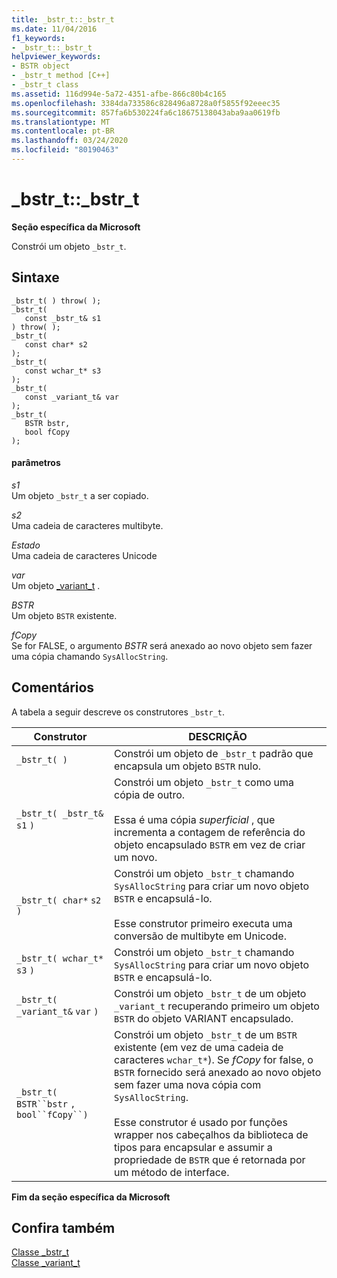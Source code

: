```yaml
---
title: _bstr_t::_bstr_t
ms.date: 11/04/2016
f1_keywords:
- _bstr_t::_bstr_t
helpviewer_keywords:
- BSTR object
- _bstr_t method [C++]
- _bstr_t class
ms.assetid: 116d994e-5a72-4351-afbe-866c80b4c165
ms.openlocfilehash: 3384da733586c828496a8728a0f5855f92eeec35
ms.sourcegitcommit: 857fa6b530224fa6c18675138043aba9aa0619fb
ms.translationtype: MT
ms.contentlocale: pt-BR
ms.lasthandoff: 03/24/2020
ms.locfileid: "80190463"
---
```

# <a name="_bstr_t_bstr_t"></a>_bstr_t::_bstr_t

**Seção específica da Microsoft**

Constrói um objeto `_bstr_t`.

## <a name="syntax"></a>Sintaxe

```
_bstr_t( ) throw( );
_bstr_t(
   const _bstr_t& s1
) throw( );
_bstr_t(
   const char* s2
);
_bstr_t(
   const wchar_t* s3
);
_bstr_t(
   const _variant_t& var
);
_bstr_t(
   BSTR bstr,
   bool fCopy
);
```

#### <a name="parameters"></a>parâmetros

*s1*<br/>
Um objeto `_bstr_t` a ser copiado.

*s2*<br/>
Uma cadeia de caracteres multibyte.

*Estado*<br/>
Uma cadeia de caracteres Unicode

*var*<br/>
Um objeto [_variant_t](../cpp/variant-t-class.md) .

*BSTR*<br/>
Um objeto `BSTR` existente.

*fCopy*<br/>
Se for FALSE, o argumento *BSTR* será anexado ao novo objeto sem fazer uma cópia chamando `SysAllocString`.

## <a name="remarks"></a>Comentários

A tabela a seguir descreve os construtores `_bstr_t`.

|Construtor|DESCRIÇÃO|
|-----------------|-----------------|
|`_bstr_t( )`|Constrói um objeto de `_bstr_t` padrão que encapsula um objeto `BSTR` nulo.|
|`_bstr_t( _bstr_t&`  `s1`  `)`|Constrói um objeto `_bstr_t` como uma cópia de outro.<br /><br /> Essa é uma cópia *superficial* , que incrementa a contagem de referência do objeto encapsulado `BSTR` em vez de criar um novo.|
|`_bstr_t( char*`  `s2`  `)`|Constrói um objeto `_bstr_t` chamando `SysAllocString` para criar um novo objeto `BSTR` e encapsulá-lo.<br /><br /> Esse construtor primeiro executa uma conversão de multibyte em Unicode.|
|`_bstr_t( wchar_t*`  `s3`  `)`|Constrói um objeto `_bstr_t` chamando `SysAllocString` para criar um novo objeto `BSTR` e encapsulá-lo.|
|`_bstr_t( _variant_t&`  `var`  `)`|Constrói um objeto `_bstr_t` de um objeto `_variant_t` recuperando primeiro um objeto `BSTR` do objeto VARIANT encapsulado.|
|`_bstr_t( BSTR``bstr` `, bool``fCopy``)`|Constrói um objeto `_bstr_t` de um `BSTR` existente (em vez de uma cadeia de caracteres `wchar_t*`). Se *fCopy* for false, o `BSTR` fornecido será anexado ao novo objeto sem fazer uma nova cópia com `SysAllocString`.<br /><br /> Esse construtor é usado por funções wrapper nos cabeçalhos da biblioteca de tipos para encapsular e assumir a propriedade de `BSTR` que é retornada por um método de interface.|

**Fim da seção específica da Microsoft**

## <a name="see-also"></a>Confira também

[Classe _bstr_t](../cpp/bstr-t-class.md)<br/>
[Classe _variant_t](../cpp/variant-t-class.md)

